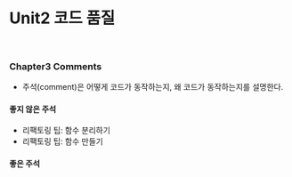 # Unit2 코드 품질
<br>

### Chapter3 Comments

- 주석(comment)은 어떻게 코드가 동작하는지, 왜 코드가 동작하는지를 설명한다.

#### 좋지 않은 주석

- 리팩토링 팁: 함수 분리하기
- 리팩토링 팁: 함수 만들기

#### 좋은 주석

